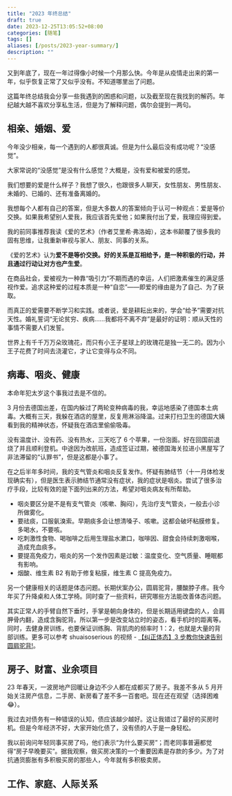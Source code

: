 ```yaml
---
title: "2023 年终总结"
draft: true
date: 2023-12-25T13:05:52+08:00
categories: [随笔]
tags: []
aliases: [/posts/2023-year-summary/]
description: ""
---
```


又到年底了，现在一年过得像小时候一个月那么快。今年是从疫情走出来的第一年，似乎恢复正常了又似乎没有。不知道哪里出了问题。

这篇年终总结我会分享一些我遇到的困惑和问题，以及截至现在我找到的解药。年纪越大越不喜欢分享私生活，但是为了解释问题，偶尔会提到一两句。

## 相亲、婚姻、爱

今年没少相亲，每一个遇到的人都很真诚。但是为什么最后没有成功呢？“没感觉”。

大家常说的“没感觉”是没有什么感觉？大概是，没有爱和被爱的感觉。

我们想要的爱是什么样子？我想了很久，也跟很多人聊天，女性朋友、男性朋友、未婚的、已婚的、还有准备离婚的。

我想每个人都有自己的答案，但是大多数人的答案倾向于认可一种观点：爱是等价交换。如果我希望别人爱我，我应该首先爱他；如果我付出了爱，我理应得到爱。

我的前同事推荐我读《爱的艺术》（作者艾里希·弗洛姆），这本书颠覆了很多我的固有思维，让我重新审视与家人、朋友、同事的关系。

《爱的艺术》认为**爱不是等价交换。好的关系是互相给予，是一种积极的行动，并且通过行动让对方也产生爱**。

在商品社会，爱被视为一种靠“吸引力”不期而遇的幸运，人们把激素催生的满足感视作爱。追求这种爱的过程本质是一种“自恋”——即爱的缘由是为了自己、为了获取。

而真正的爱需要不断学习和实践。或者说，爱是耕耘出来的，学会“给予”需要对抗天性。婚礼誓词“无论贫穷、疾病……我都将不离不弃”是最好的证明：顺从天性的事情不需要人们发誓。

世界上有千千万万朵玫瑰花，而只有小王子星球上的玫瑰花是独一无二的。因为小王子花费了时间去浇灌它，才让它变得与众不同。

## 病毒、咽炎、健康

本命年犯太岁这个事我过去是不信的。

3 月份去德国出差，在国内躲过了两轮变种病毒的我，幸运地感染了德国本土病毒。大概有三天，我躲在酒店的屋里，反复用淋浴降温。过来打扫卫生的德国大姨看到我的精神状态，怀疑我在酒店里偷偷吸毒。

没有温度计、没有药、没有热水，三天吃了 6 个苹果，一份泡面。好在回国前退烧了并且顺利登机。中途因为改航班，造成签证过期，被德国海关拉进小黑屋写了非法滞留的“认罪书”，但是这都是小事了。

在之后半年多时间，我的支气管炎和咽炎反复发作。怀疑有肺结节（十一月体检发现确实有），但是医生表示肺结节通常没有症状，我的症状是咽炎。尝试了很多治疗手段，比较有效的是下面列出来的方法，希望对咽炎病友有所帮助。

- 咽炎要区分是不是有支气管炎（咳嗽、胸闷），先治疗支气管炎，一般去小诊所做雾化。
- 要祛痰，口服氨溴索。早期痰多会让想清嗓子、咳嗽。这都会破坏粘膜修复。多喝水，不要咳。
- 吃刺激性食物、喝咖啡之后用生理盐水漱口，咖啡因、甜食会持续刺激咽喉，造成充血痰多。
- 要提高免疫力，咽炎的另一个发作因素是过敏：温度变化、空气质量、睡眠都有影响。
- 烟酸、维生素 B2 有助于修复粘膜，维生素 C 提高免疫力。

另一个健康相关的话题是体态问题。长期伏案办公，圆肩驼背，腰酸脖子疼。我今年买了升降桌和人体工学椅。同时查了一些资料，研究哪些方法能改善体态问题。

其实正常人的手臂自然下垂时，手掌是朝向身体的，但是长期适用键盘的人，会肩胛骨内翻，造成含胸驼背。所以第一步是改变站立时的姿态，看手机时的距离等。同时，去健身房训练，也要保证训练胸、背肌肉的频率时 1：2，也就是大量的背部训练。更多可以参考 shuaisoserious 的视频 - [【纠正体态】3 步教你快速告别圆肩驼背!](https://www.youtube.com/watch?v=sbDWiWyg-QM)。

## 房子、财富、业余项目

23 年春天，一波房地产回暖让身边不少人都在成都买了房子。我差不多从 5 月开始关注房产信息，二手房、新房看了差不多一百套吧。现在还在观望（选择困难 😂）。

我过去对债务有一种错误的认知，债应该越少越好。这让我错过了最好的买房时机。但是今年经济不好，大家开始化债了，没有债的人于是一身轻松。

我以前询问年轻同事买房了吗，他们表示“为什么要买房”；而老同事普遍都觉得“房子早晚要买”。据我观察，做买房决策的一个重要因素是存款的多少。为了对抗通货膨胀有多积极买房的那些人，今年就有多积极卖房。

## 工作、家庭、人际关系

